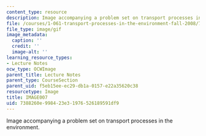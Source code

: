 ```yaml
---
content_type: resource
description: Image accompanying a problem set on transport processes in the environment.
file: /courses/1-061-transport-processes-in-the-environment-fall-2008/7388260e998423e31976526189591df9_IMAGE007.GIF
file_type: image/gif
image_metadata:
  caption: ''
  credit: ''
  image-alt: ''
learning_resource_types:
- Lecture Notes
ocw_type: OCWImage
parent_title: Lecture Notes
parent_type: CourseSection
parent_uid: f5eb15ee-ec29-db1a-0157-e22a35620c38
resourcetype: Image
title: IMAGE007
uid: 7388260e-9984-23e3-1976-526189591df9
---
```

Image accompanying a problem set on transport processes in the environment.

